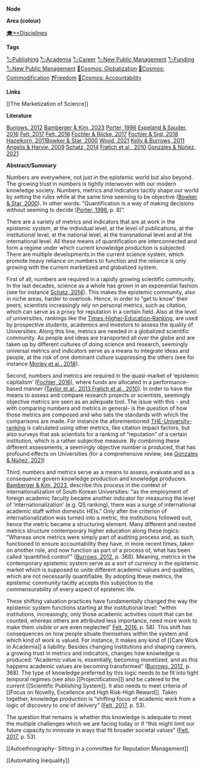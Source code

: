 **Node**

**Area (colour)**

[🎓**Disciplines](https://lean-sphynx-49b.notion.site/Disciplines-72ba770b397c4f34aed13a10d8d0cc3e?pvs=21)

**Tags**

[🏷️Publishing](https://lean-sphynx-49b.notion.site/Publishing-8d3c55fe5c894b3b9c1ebb666ebe341d?pvs=21) [🏷️Academia](https://lean-sphynx-49b.notion.site/Academia-11bd23c278674ec6843b89f1af801c4d?pvs=21) [🏷️Career](https://lean-sphynx-49b.notion.site/Career-1ff19b147d7546bca8472eac866c033a?pvs=21) [🏷️New Public Management](https://lean-sphynx-49b.notion.site/New-Public-Management-f12942986f97464fbc27f9e5105f9a7b?pvs=21) [🏷️Funding](https://lean-sphynx-49b.notion.site/Funding-9204fb6155bd445a87cabe5b2552ac2d?pvs=21) [🏷️New Public Management](https://lean-sphynx-49b.notion.site/New-Public-Management-f12942986f97464fbc27f9e5105f9a7b?pvs=21) [🌌Cosmos: Globalization](https://lean-sphynx-49b.notion.site/Cosmos-Globalization-8bfcc0523ab64a819cd329a6875da3ed?pvs=21) [🌌Cosmos: Commodification](https://lean-sphynx-49b.notion.site/Cosmos-Commodification-ce1df3cd683e4bc39a4f7348f4df6701?pvs=21) [❓Freedom](https://lean-sphynx-49b.notion.site/Freedom-11587210186680bc90dfc92c64aa96cf?pvs=21) [🌌Cosmos: Accountability](https://lean-sphynx-49b.notion.site/Cosmos-Accountability-d4c5602b14234f37b493f1133e177038?pvs=21)

**Links**

[[The Marketization of Science]]

**Literature**

[Burrows, 2012](https://lean-sphynx-49b.notion.site/Burrows-2012-fa95b977d22849aebfa5dd8b99953cc3?pvs=21) [Bamberger & Kim, 2023](https://lean-sphynx-49b.notion.site/Bamberger-Kim-2023-9f0f971241824524836b7e698a647223?pvs=21) [Porter, 1996](https://lean-sphynx-49b.notion.site/Porter-1996-95c1505e72d740c2a0637fb9d17c21ee?pvs=21) [Espeland & Sauder, 2016](https://lean-sphynx-49b.notion.site/Espeland-Sauder-2016-ff34c997953344a6a00c1932923a56c2?pvs=21) [Felt, 2017](https://lean-sphynx-49b.notion.site/Felt-2017-cbcdcb1df1244a3d83f4531b2091d9c3?pvs=21) [Felt, 2016](https://lean-sphynx-49b.notion.site/Felt-2016-36270d70e95f4705bc84d1e8a390b463?pvs=21) [Fochler & Rijcke, 2017](https://lean-sphynx-49b.notion.site/Fochler-Rijcke-2017-2f45368df06d4e5c92900d0492c05126?pvs=21) [Fochler & Sigl, 2018](https://lean-sphynx-49b.notion.site/Fochler-Sigl-2018-bdbbd2250a2640ada1c23c976cd624b9?pvs=21) [Hazelkorn, 2011](https://lean-sphynx-49b.notion.site/Hazelkorn-2011-0a5fc350c3d04e4289a807058258bae3?pvs=21)[Bowker & Star, 2000](https://lean-sphynx-49b.notion.site/Bowker-Star-2000-bd5a4f2504ba4399b30482b12d089002?pvs=21) [Wood, 2021](https://lean-sphynx-49b.notion.site/Wood-2021-6c0c6143dc0241829c5e1223838a709f?pvs=21) [Kelly & Burrows, 2011](https://lean-sphynx-49b.notion.site/Kelly-Burrows-2011-fa7fec175cb8427b809c94cc0a84b424?pvs=21) [Angelis & Harvie, 2009](https://lean-sphynx-49b.notion.site/Angelis-Harvie-2009-4d2eeedb91ff4f73b4c1bb2cb65bf375?pvs=21) [Schatz, 2014](https://lean-sphynx-49b.notion.site/Schatz-2014-95253f822b424401b11efd55beeba9ec?pvs=21) [Frølich et al., 2010](https://lean-sphynx-49b.notion.site/Fr-lich-et-al-2010-79ba80538d054df98cd9b32ce359187e?pvs=21) [Gonzales & Núñez, 2021](https://lean-sphynx-49b.notion.site/Gonzales-N-ez-2021-71d5d116b1594633b85c8a4bdc6b4587?pvs=21)

**Abstract/Summary**

Numbers are everywhere, not just in the epistemic world but also beyond. The growing trust in numbers is tightly interwoven with our modern knowledge society. Numbers, metrics and indicators tacitly shape our world by setting the rules while at the same time seeming to be objective ([Bowker & Star, 2000](https://lean-sphynx-49b.notion.site/Bowker-Star-2000-bd5a4f2504ba4399b30482b12d089002?pvs=21)). In other words: “Quantification is a way of making decisions without seeming to decide ([Porter, 1996](https://lean-sphynx-49b.notion.site/Porter-1996-95c1505e72d740c2a0637fb9d17c21ee?pvs=21), p. 8)”.

There are a variety of metrics and indicators that are at work in the epistemic system, at the individual level, at the level of publications, at the institutional level, at the national level, at the transnational level and at the international level. All these means of quantification are interconnected and form a regime under which current knowledge production is subjected. There are multiple developments in the current science system, which promote heavy reliance on numbers to function and the reliance is only growing with the current marketized and globalized system.

First of all, numbers are required in a rapidly growing scientific community. In the last decades, science as a whole has grown in an exponential fashion (see for instance [Schatz, 2014](https://lean-sphynx-49b.notion.site/Schatz-2014-95253f822b424401b11efd55beeba9ec?pvs=21)). This makes the epistemic community, also in niche areas, harder to overlook. Hence, in order to “get to know” their peers, scientists increasingly rely on personal metrics, such as citation, which can serve as a proxy for reputation in a certain field. Also at the level of universities, rankings like the [Times-Higher-Education-Ranking](https://www.timeshighereducation.com/world-university-rankings), are used by prospective students, academics and investors to assess the quality of Universities. Along this line, metrics are needed in a globalized scientific community. As people and ideas are transported all over the globe and are taken up by different cultures of doing science and research, seemingly universal metrics and indicators serve as a means to integrate ideas and people, at the risk of one dominant culture suppressing the others (see for instance [Morley et al., 2018](https://lean-sphynx-49b.notion.site/Morley-et-al-2018-ecc66c5d9d7c46acbd24add2e9f1c579?pvs=21)).

Second, numbers and metrics are required in the quasi-market of ‘epistemic capitalism’ ([Fochler, 2016](https://lean-sphynx-49b.notion.site/Fochler-2016-e6c44c558c3747d4a7664021ecba6deb?pvs=21)), where funds are allocated in a performance-based manner ([Taylor et al., 2013](https://lean-sphynx-49b.notion.site/Taylor-et-al-2013-7f13d9a80a6e4fc0972779712885a407?pvs=21),[Frølich et al., 2010](https://lean-sphynx-49b.notion.site/Fr-lich-et-al-2010-79ba80538d054df98cd9b32ce359187e?pvs=21)). In order to have the means to assess and compare research projects or scientists, seemingly objective metrics are seen as an adequate tool. The issue with this - and with comparing numbers and metrics in general- is the question of how those metrics are composed and who sets the standards with which the comparisons are made. For instance the aforementioned [THE-University-ranking](https://www.timeshighereducation.com/sites/default/files/the_2024_world_university_rankings_methodology.pdf) is calculated using other metrics, like citation impact factors, but also surveys that ask scientists for a ranking of “reputation” of a certain institution, which is a rather subjective measure. By combining these different assessments, a seemingly objective number is produced, that has profound effects on Universities (for a comprehensive review, see [Gonzales & Núñez, 2021](https://lean-sphynx-49b.notion.site/Gonzales-N-ez-2021-71d5d116b1594633b85c8a4bdc6b4587?pvs=21))

Third, numbers and metrics serve as a means to assess, evaluate and as a consequence govern knowledge production and knowledge producers. [Bamberger & Kim, 2023](https://lean-sphynx-49b.notion.site/Bamberger-Kim-2023-9f0f971241824524836b7e698a647223?pvs=21), describe this process in the context of internationalization of South Korean Universities: “as the employment of foreign academic faculty became another indicator for measuring the level of ‘internationalization’ (e.g. QS ranking), there was a surge of international academic staff within domestic HEIs.” Only after the criterion of internationalization was turned into a metric, the institutions followed suit, hence the metric became a structuring element. Many different and nested metrics structure contemporary higher education along these logics: ”Whereas once metrics were simply part of auditing process and, as such, functioned to ensure accountability they have, in more recent times, taken on another role, and now function as part of a process of, what has been called ‘quantified control’” ([Burrows, 2012](https://lean-sphynx-49b.notion.site/Burrows-2012-9f0bdeaa9958421fa779b8ba68804dad?pvs=21), p. 368). Meaning, metrics in the contemporary epistemic system serve as a sort of currency in the epistemic market which is supposed to unite different academic values and qualities, which are not necessarily quantifiable. By adopting these metrics, the epistemic community tacitly accepts this subjection to the commensurability of every aspect of epistemic life.

These shifting valuation practices have fundamentally changed the way the epistemic system functions starting at the institutional level: “within institutions, increasingly, only those academic activities count that can be counted, whereas others are attributed less importance, need more work to make them visible or are even neglected” [Felt, 2016](https://lean-sphynx-49b.notion.site/Felt-2016-36270d70e95f4705bc84d1e8a390b463?pvs=21), p. 58). This shift has consequences on how people situate themselves within the system and which kind of work is valued. For instance, it makes any kind of [[Care Work in Academia]] a liability. Besides changing institutions and shaping careers, a growing trust in metrics and indicators, changes how knowledge is produced: “Academic value is, essentially, becoming monetized, and as this happens academic values are becoming transformed” ([Burrows, 2012](https://lean-sphynx-49b.notion.site/Burrows-2012-9f0bdeaa9958421fa779b8ba68804dad?pvs=21), p. 368). The type of knowledge preferred by this logic needs to be fit into tight temporal regimes (see also [[Projectification]]) and be catered to the current [[Scientific Publishing System]]. It also needs to meet criteria of [[Focus on Novelty, Excellence and High Risk-High Reward]]. Taken together, knowledge production is “shifting focus of academic work from a logic of discovery to one of delivery” ([Felt, 2017](https://lean-sphynx-49b.notion.site/Felt-2017-cbcdcb1df1244a3d83f4531b2091d9c3?pvs=21), p. 53).

The question that remains is whether this knowledge is adequate to meet the multiple challenges which we are facing today or if “this might limit our future capacity to innovate in ways that fit broader societal values” ([Felt, 2017](https://lean-sphynx-49b.notion.site/Felt-2017-cbcdcb1df1244a3d83f4531b2091d9c3?pvs=21), p. 53).

  

[[Autoethnography- Sitting in a committee for Reputation Management]]

[[Automating Inequality]]